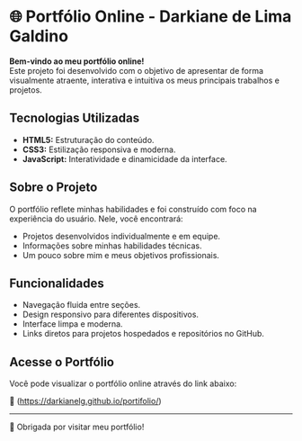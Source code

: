 # 🌐 Portfólio Online - Darkiane de Lima Galdino

**Bem-vindo ao meu portfólio online!**  
Este projeto foi desenvolvido com o objetivo de apresentar de forma visualmente atraente, interativa e intuitiva os meus principais trabalhos e projetos.

##  Tecnologias Utilizadas

- **HTML5:** Estruturação do conteúdo.
- **CSS3:** Estilização responsiva e moderna.
- **JavaScript:** Interatividade e dinamicidade da interface.

##  Sobre o Projeto

O portfólio reflete minhas habilidades e foi construído com foco na experiência do usuário. Nele, você encontrará:

- Projetos desenvolvidos individualmente e em equipe.
- Informações sobre minhas habilidades técnicas.
- Um pouco sobre mim e meus objetivos profissionais.

##  Funcionalidades

- Navegação fluida entre seções.
- Design responsivo para diferentes dispositivos.
- Interface limpa e moderna.
- Links diretos para projetos hospedados e repositórios no GitHub.

##  Acesse o Portfólio

Você pode visualizar o portfólio online através do link abaixo:

🔗 (https://darkianelg.github.io/portifolio/)

---

🖤 Obrigada por visitar meu portfólio!

